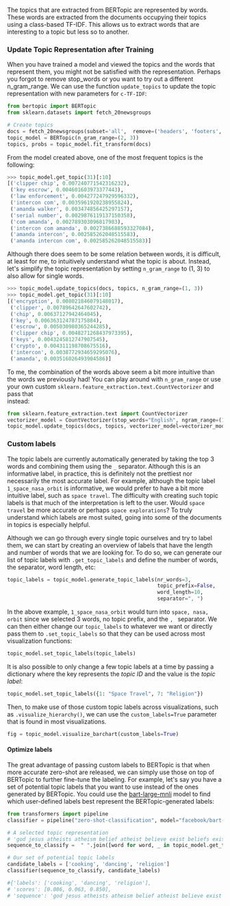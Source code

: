 The topics that are extracted from BERTopic are represented by words. These words are extracted from the documents 
occupying their topics using a class-based TF-IDF. This allows us to extract words that are interesting to a topic but 
less so to another. 

### **Update Topic Representation after Training**
When you have trained a model and viewed the topics and the words that represent them,
you might not be satisfied with the representation. Perhaps you forgot to remove
stop_words or you want to try out a different n_gram_range. We can use the function `update_topics` to update 
the topic representation with new parameters for `c-TF-IDF`: 

```python
from bertopic import BERTopic
from sklearn.datasets import fetch_20newsgroups

# Create topics
docs = fetch_20newsgroups(subset='all',  remove=('headers', 'footers', 'quotes'))['data']
topic_model = BERTopic(n_gram_range=(2, 3))
topics, probs = topic_model.fit_transform(docs)
```

From the model created above, one of the most frequent topics is the following:

```python
>>> topic_model.get_topic(31)[:10]
[('clipper chip', 0.007240771542316232),
 ('key escrow', 0.004601603973377443),
 ('law enforcement', 0.004277247929596332),
 ('intercon com', 0.0035961920238955824),
 ('amanda walker', 0.003474856425297157),
 ('serial number', 0.0029876119137150358),
 ('com amanda', 0.002789303096817983),
 ('intercon com amanda', 0.0027386688593327084),
 ('amanda intercon', 0.002585262048515583),
 ('amanda intercon com', 0.002585262048515583)]
```

Although there does seem to be some relation between words, it is difficult, at least for me, to intuitively understand 
what the topic is about. Instead, let's simplify the topic representation by setting `n_gram_range` to (1, 3) to 
also allow for single words.

```python
>>> topic_model.update_topics(docs, topics, n_gram_range=(1, 3))
>>> topic_model.get_topic(31)[:10]
[('encryption', 0.008021846079148017),
 ('clipper', 0.00789642647602742),
 ('chip', 0.00637127942464045),
 ('key', 0.006363124787175884),
 ('escrow', 0.005030980365244285),
 ('clipper chip', 0.0048271268437973395),
 ('keys', 0.0043245812747907545),
 ('crypto', 0.004311198708675516),
 ('intercon', 0.0038772934659295076),
 ('amanda', 0.003516026493904586)]
```

To me, the combination of the words above seem a bit more intuitive than the words we previously had! You can play 
around with `n_gram_range` or use your own custom `sklearn.feature_extraction.text.CountVectorizer` and pass that  
instead: 

```python
from sklearn.feature_extraction.text import CountVectorizer
vectorizer_model = CountVectorizer(stop_words="English", ngram_range=(1, 5))
topic_model.update_topics(docs, topics, vectorizer_model=vectorizer_model)
```

### **Custom labels**

The topic labels are currently automatically generated by taking the top 3 words and combining them 
using the `_` separator. Although this is an informative label, in practice, this is definitely not the prettiest nor necessarily the most accurate label. For example, although the topic label 
`1_space_nasa_orbit` is informative, we would prefer to have a bit more intuitive label, such as 
`space travel`. The difficulty with creating such topic labels is that much of the interpretation is left to the user. Would `space travel` be more accurate or perhaps `space explorations`? To truly understand which labels are most suited, going into some of the documents in topics is especially helpful. 

Although we can go through every single topic ourselves and try to label them, we can start by creating an overview of labels that have the length and number of words that we are looking for. To do so, we can generate our list of topic labels with `.get_topic_labels` and define the number of words, the separator, word length, etc:

```python
topic_labels = topic_model.generate_topic_labels(nr_words=3,
                                                 topic_prefix=False,
                                                 word_length=10,
                                                 separator=", ")
```

In the above example, `1_space_nasa_orbit` would turn into `space, nasa, orbit` since we selected 3 words, no topic prefix, and the `, ` separator. We can then either change our `topic_labels` to whatever we want or directly pass them to `.set_topic_labels` so that they can be used across most visualization functions:

```python
topic_model.set_topic_labels(topic_labels)
```

It is also possible to only change a few topic labels at a time by passing a dictionary 
where the key represents the *topic ID* and the value is the *topic label*:

```python
topic_model.set_topic_labels({1: "Space Travel", 7: "Religion"})
```

Then, to make use of those custom topic labels across visualizations, such as `.visualize_hierarchy()`, 
we can use the `custom_labels=True` parameter that is found in most visualizations. 

```python
fig = topic_model.visualize_barchart(custom_labels=True)
```

#### Optimize labels
The great advantage of passing custom labels to BERTopic is that when more accurate zero-shot are released, 
we can simply use those on top of BERTopic to further fine-tune the labeling. For example, let's say you 
have a set of potential topic labels that you want to use instead of the ones generated by BERTopic. You could
use the [bart-large-mnli](https://huggingface.co/facebook/bart-large-mnli) model to find which user-defined 
labels best represent the BERTopic-generated labels:


```python
from transformers import pipeline
classifier = pipeline("zero-shot-classification", model="facebook/bart-large-mnli")

# A selected topic representation
# 'god jesus atheists atheism belief atheist believe exist beliefs existence'
sequence_to_classify =  " ".join([word for word, _ in topic_model.get_topic(1)])

# Our set of potential topic labels
candidate_labels = ['cooking', 'dancing', 'religion']
classifier(sequence_to_classify, candidate_labels)

#{'labels': ['cooking', 'dancing', 'religion'],
# 'scores': [0.086, 0.063, 0.850],
# 'sequence': 'god jesus atheists atheism belief atheist believe exist beliefs existence'}
```
